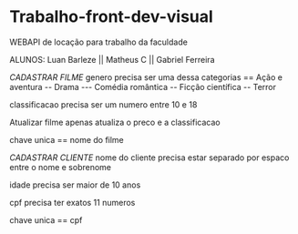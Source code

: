 # Trabalho-front-dev-visual
WEBAPI de locação para trabalho da faculdade

ALUNOS: Luan Barleze ||  Matheus C  ||  Gabriel Ferreira    

  *CADASTRAR FILME*
  genero precisa ser uma dessa categorias  ==  Ação e aventura  -- Drama  ---  Comédia romântica --  Ficção científica -- Terror  
  
  classificacao precisa ser um numero entre 10 e 18

  Atualizar filme apenas atualiza o preco e a classificacao  
  
  chave unica == nome do filme  


  *CADASTRAR CLIENTE*
   nome do cliente precisa estar separado por espaco entre o nome e sobrenome  
   
   idade precisa ser maior de 10 anos
   
   cpf precisa ter exatos 11 numeros  
   
   chave unica ==  cpf


